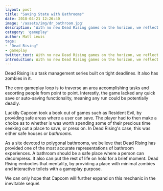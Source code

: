 ```yaml
---
layout: post
title: "Saving State with Bathrooms"
date: 2018-04-21 12:26:40
image: '/assets/img/dr_bathroom.jpg'
description: 'With no new Dead Rising games on the horizon, we reflect on the profound impact of saving games in a bathroom.'
category: 'gameplay'
author: Matt Lewis
tags:
- "Dead Rising"
- gameplay
twitter_text: With no new Dead Rising games on the horizon, we reflect on the profound impact of saving games in a bathroom.
introduction: With no new Dead Rising games on the horizon, we reflect on the profound impact of saving games in a bathroom.
---
```


Dead Rising is a task management series built on tight deadlines. It also has zombies in it.

The core gameplay loop is to traverse an area accomplishing tasks and escorting people from point to point.
Interestly, the game lacked any quick save or auto-saving functionality, meaning any run could be potentially deadly.

Luckily Capcom took a book out of games such as Resident Evil, by providing safe areas where a user can save.  The player had
to then make a choice as to whether is was worth spending some of their precious time seeking out a place to save, or press on.
In Dead Rising's case, this was either safe houses or _bathrooms_.

As a site devoted to polygonal bathrooms, we believe that Dead Rising has provided one of the most accurate representations of
bathroom experiences.  A bathroom should be a safe place where a person can decompress.  It also can put the rest of life on
hold for a brief moment. Dead Rising embodies that mentality, by providing a place with minimal zombies and interactive toilets
with a gameplay purpose.

We can only hope that Capcom will further expand on this mechanic in the inevitable sequel.
